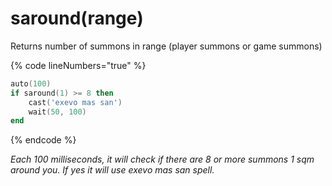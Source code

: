 # saround(range)

Returns number of summons in range (player summons or game summons)

{% code lineNumbers="true" %}
```lua
auto(100)
if saround(1) >= 8 then
    cast('exevo mas san')
    wait(50, 100)
end
```
{% endcode %}

_Each 100 milliseconds, it will check if there are 8 or more summons 1 sqm around you. If yes it will use exevo mas san spell._

